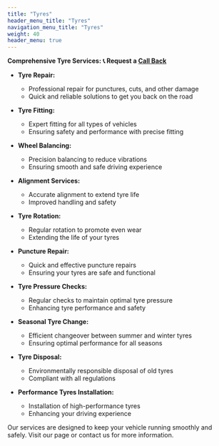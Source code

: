 ```yaml
---
title: "Tyres"
header_menu_title: "Tyres"
navigation_menu_title: "Tyres"
weight: 40
header_menu: true
---
```


**Comprehensive Tyre Services:**
**📞 Request a [Call Back](/booking)**

- **Tyre Repair:**
  - Professional repair for punctures, cuts, and other damage
  - Quick and reliable solutions to get you back on the road

- **Tyre Fitting:**
  - Expert fitting for all types of vehicles
  - Ensuring safety and performance with precise fitting

- **Wheel Balancing:**
  - Precision balancing to reduce vibrations
  - Ensuring smooth and safe driving experience

- **Alignment Services:**
  - Accurate alignment to extend tyre life
  - Improved handling and safety

- **Tyre Rotation:**
  - Regular rotation to promote even wear
  - Extending the life of your tyres

- **Puncture Repair:**
  - Quick and effective puncture repairs
  - Ensuring your tyres are safe and functional

- **Tyre Pressure Checks:**
  - Regular checks to maintain optimal tyre pressure
  - Enhancing tyre performance and safety

- **Seasonal Tyre Change:**
  - Efficient changeover between summer and winter tyres
  - Ensuring optimal performance for all seasons

- **Tyre Disposal:**
  - Environmentally responsible disposal of old tyres
  - Compliant with all regulations

- **Performance Tyres Installation:**
  - Installation of high-performance tyres
  - Enhancing your driving experience

Our services are designed to keep your vehicle running smoothly and safely. Visit our page or contact us for more information.
